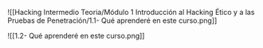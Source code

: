 ![[Hacking Intermedio Teoria/Módulo 1 Introducción al Hacking Ético y a las Pruebas de Penetración/1.1- Qué aprenderé en este curso.png]]

![[1.2- Qué aprenderé en este curso.png]]